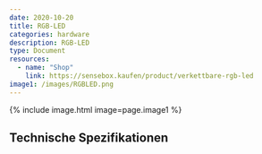 ```yaml
---
date: 2020-10-20
title: RGB-LED
categories: hardware
description: RGB-LED
type: Document
resources:
  - name: "Shop"
    link: https://sensebox.kaufen/product/verkettbare-rgb-led
image1: /images/RGBLED.png
---
```


{% include image.html image=page.image1 %}

## Technische Spezifikationen

